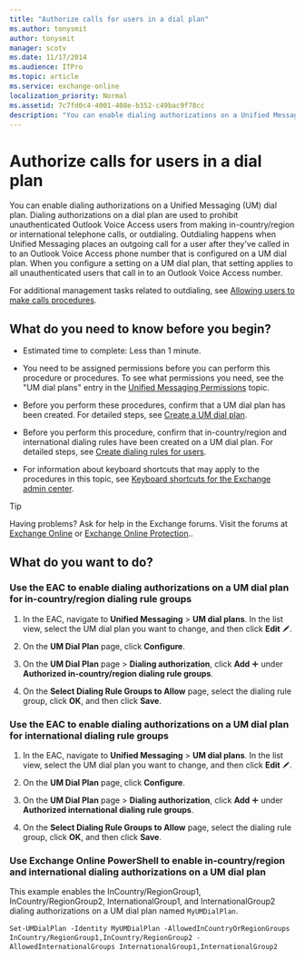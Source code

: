 ```yaml
---
title: "Authorize calls for users in a dial plan"
ms.author: tonysmit
author: tonysmit
manager: scotv
ms.date: 11/17/2014
ms.audience: ITPro
ms.topic: article
ms.service: exchange-online
localization_priority: Normal
ms.assetid: 7c7fd0c4-4001-408e-b352-c49bac9f78cc
description: "You can enable dialing authorizations on a Unified Messaging (UM) dial plan. Dialing authorizations on a dial plan are used to prohibit unauthenticated Outlook Voice Access users from making in-country/region or international telephone calls, or outdialing. Outdialing happens when Unified Messaging places an outgoing call for a user after they've called in to an Outlook Voice Access phone number that is configured on a UM dial plan. When you configure a setting on a UM dial plan, that setting applies to all unauthenticated users that call in to an Outlook Voice Access number."
---
```


# Authorize calls for users in a dial plan

You can enable dialing authorizations on a Unified Messaging (UM) dial plan. Dialing authorizations on a dial plan are used to prohibit unauthenticated Outlook Voice Access users from making in-country/region or international telephone calls, or outdialing. Outdialing happens when Unified Messaging places an outgoing call for a user after they've called in to an Outlook Voice Access phone number that is configured on a UM dial plan. When you configure a setting on a UM dial plan, that setting applies to all unauthenticated users that call in to an Outlook Voice Access number.
  
For additional management tasks related to outdialing, see [Allowing users to make calls procedures](allow-users-to-make-calls-procedures.md).
  
## What do you need to know before you begin?

- Estimated time to complete: Less than 1 minute.
    
- You need to be assigned permissions before you can perform this procedure or procedures. To see what permissions you need, see the "UM dial plans" entry in the [Unified Messaging Permissions](https://technet.microsoft.com/library/d326c3bc-8f33-434a-bf02-a83cc26a5498.aspx) topic. 
    
- Before you perform these procedures, confirm that a UM dial plan has been created. For detailed steps, see [Create a UM dial plan](../../voice-mail-unified-messaging/connect-voice-mail-system/create-um-dial-plan.md).
    
- Before you perform this procedure, confirm that in-country/region and international dialing rules have been created on a UM dial plan. For detailed steps, see [Create dialing rules for users](create-dialing-rules.md).
    
- For information about keyboard shortcuts that may apply to the procedures in this topic, see [Keyboard shortcuts for the Exchange admin center](../../accessibility/keyboard-shortcuts-in-admin-center.md).
    
> [!TIP]
> Having problems? Ask for help in the Exchange forums. Visit the forums at [Exchange Online](https://go.microsoft.com/fwlink/p/?linkId=267542) or [Exchange Online Protection](https://go.microsoft.com/fwlink/p/?linkId=285351).. 
  
## What do you want to do?

### Use the EAC to enable dialing authorizations on a UM dial plan for in-country/region dialing rule groups

1. In the EAC, navigate to **Unified Messaging** \> **UM dial plans**. In the list view, select the UM dial plan you want to change, and then click **Edit** ![Edit icon](../../media/ITPro_EAC_EditIcon.gif).
    
2. On the **UM Dial Plan** page, click **Configure**.
    
3. On the **UM Dial Plan** page \> **Dialing authorization**, click **Add** ![Add Icon](../../media/ITPro_EAC_AddIcon.gif) under **Authorized in-country/region dialing rule groups**.
    
4. On the **Select Dialing Rule Groups to Allow** page, select the dialing rule group, click **OK**, and then click **Save**.
    
### Use the EAC to enable dialing authorizations on a UM dial plan for international dialing rule groups

1. In the EAC, navigate to **Unified Messaging** \> **UM dial plans**. In the list view, select the UM dial plan you want to change, and then click **Edit** ![Edit icon](../../media/ITPro_EAC_EditIcon.gif).
    
2. On the **UM Dial Plan** page, click **Configure**.
    
3. On the **UM Dial Plan** page \> **Dialing authorization**, click **Add** ![Add Icon](../../media/ITPro_EAC_AddIcon.gif) under **Authorized international dialing rule groups**.
    
4. On the **Select Dialing Rule Groups to Allow** page, select the dialing rule group, click **OK**, and then click **Save**.
    
### Use Exchange Online PowerShell to enable in-country/region and international dialing authorizations on a UM dial plan

This example enables the InCountry/RegionGroup1, InCountry/RegionGroup2, InternationalGroup1, and InternationalGroup2 dialing authorizations on a UM dial plan named `MyUMDialPlan`.
  
```
Set-UMDialPlan -Identity MyUMDialPlan -AllowedInCountryOrRegionGroups InCountry/RegionGroup1,InCountry/RegionGroup2 -AllowedInternationalGroups InternationalGroup1,InternationalGroup2
```


